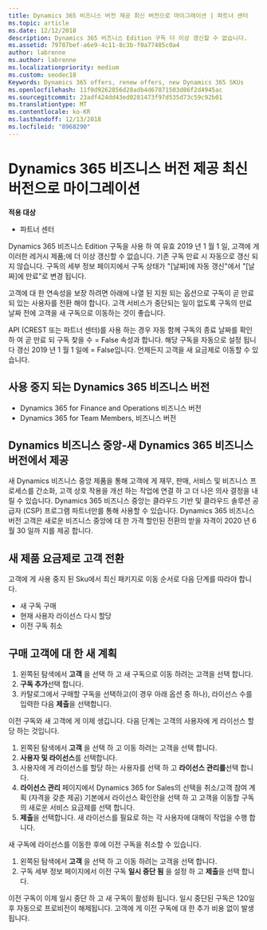 ```yaml
---
title: Dynamics 365 비즈니스 버전 제공 최신 버전으로 마이그레이션 | 파트너 센터
ms.topic: article
ms.date: 12/12/2018
description: Dynamics 365 비즈니스 Edition 구독 더 이상 갱신할 수 없습니다.
ms.assetid: 79787bef-a6e9-4c11-8c3b-f0a77485c0a4
author: labrenne
ms.author: labrenne
ms.localizationpriority: medium
ms.custom: seodec18
Keywords: Dynamics 365 offers, renew offers, new Dynamics 365 SKUs
ms.openlocfilehash: 11f0d9262856d28adb4d67871503d86f2d4945ac
ms.sourcegitcommit: 23adf424dd43ed0281473f97d535d73c59c92b01
ms.translationtype: MT
ms.contentlocale: ko-KR
ms.lasthandoff: 12/13/2018
ms.locfileid: "8968290"
---
```

# <a name="migrate-dynamics-365-business-edition-offers-to-newer-versions"></a>Dynamics 365 비즈니스 버전 제공 최신 버전으로 마이그레이션 

**적용 대상**

- 파트너 센터

Dynamics 365 비즈니스 Edition 구독을 사용 하 여 유효 2019 년 1 월 1 일, 고객에 게 이러한 레거시 제품;에 더 이상 갱신할 수 없습니다. 기존 구독 만료 시 자동으로 갱신 되지 않습니다. 구독의 세부 정보 페이지에서 구독 상태가 "[날짜]에 자동 갱신"에서 "[날짜]에 만료"로 변경 됩니다.

고객에 대 한 연속성을 보장 하려면 아래에 나열 된 지원 되는 옵션으로 구독이 곧 만료 되 있는 사용자를 전환 해야 합니다. 고객 서비스가 중단되는 일이 없도록 구독의 만료 날짜 전에 고객을 새 구독으로 이동하는 것이 좋습니다.

API (CREST 또는 파트너 센터)를 사용 하는 경우 자동 함께 구독의 종료 날짜를 확인 하 여 곧 만료 되 구독 찾을 수 = False 속성과 합니다. 해당 구독을 자동으로 설정 됩니다 갱신 2019 년 1 월 1 일에 = False입니다. 언제든지 고객을 새 요금제로 이동할 수 있습니다. 

## <a name="the-dynamics-365-business-editions-being-retired"></a>사용 중지 되는 Dynamics 365 비즈니스 버전

- Dynamics 365 for Finance and Operations 비즈니스 버전
- Dynamics 365 for Team Members, 비즈니스 버전

## <a name="dynamics-business-central---the-dynamics-365-business-edition-new-offers"></a>Dynamics 비즈니스 중앙-새 Dynamics 365 비즈니스 버전에서 제공

새 Dynamics 비즈니스 중앙 제품을 통해 고객에 게 재무, 판매, 서비스 및 비즈니스 프로세스를 간소화, 고객 상호 작용을 개선 하는 작업에 연결 하 고 더 나은 의사 결정을 내릴 수 있습니다. Dynamics 365 비즈니스 중앙는 클라우드 기반 및 클라우드 솔루션 공급자 (CSP) 프로그램 파트너만를 통해 사용할 수 있습니다.
Dynamics 365 비즈니스 버전 고객은 새로운 비즈니스 중앙에 대 한 가격 할인된 전환의 받을 자격이 2020 년 6 월 30 일까 지를 제공 합니다.

## <a name="transition-customers-to-new-product-plans"></a>새 제품 요금제로 고객 전환

 고객에 게 사용 중지 된 Sku에서 최신 패키지로 이동 순서로 다음 단계를 따라야 합니다.

- 새 구독 구매
- 현재 사용자 라이선스 다시 할당
- 이전 구독 취소

## <a name="purchase-the-new-plan-for-your-customer"></a>구매 고객에 대 한 새 계획

1. 왼쪽된 탐색에서 **고객** 을 선택 하 고 새 구독으로 이동 하려는 고객을 선택 합니다.
2. **구독 추가**선택 합니다.
3. 카탈로그에서 구매할 구독을 선택하고(이 경우 아래 옵션 중 하나), 라이선스 수를 입력한 다음 **제출**을 선택합니다. 

이전 구독와 새 고객에 게 이제 생깁니다. 다음 단계는 고객의 사용자에 게 라이선스 할당 하는 것입니다.

1. 왼쪽된 탐색에서 **고객** 을 선택 하 고 이동 하려는 고객을 선택 합니다.
2. **사용자 및 라이선스**를 선택합니다.
3. 사용자에 게 라이선스를 할당 하는 사용자를 선택 하 고 **라이선스 관리를**선택 합니다. 
4. **라이선스 관리** 페이지에서 Dynamics 365 for Sales의 선택을 취소/고객 참여 계획 (자격을 갖춘 제공) 기본에서 라이선스 확인란을 선택 하 고 고객을 이동할 구독의 새로운 서비스 요금제를 선택 합니다. 
5. **제출**을 선택합니다. 새 라이선스를 필요로 하는 각 사용자에 대해이 작업을 수행 합니다. 

새 구독에 라이선스를 이동한 후에 이전 구독을 취소할 수 있습니다. 

1. 왼쪽된 탐색에서 **고객** 을 선택 하 고 이동 하려는 고객을 선택 합니다.
2. 구독 세부 정보 페이지에서 이전 구독 **일시 중단 됨** 을 설정 하 고 **제출**을 선택 합니다.

이전 구독이 이제 일시 중단 하 고 새 구독이 활성화 됩니다. 일시 중단된 구독은 120일 후 자동으로 프로비전이 해제됩니다. 고객에 게 이전 구독에 대 한 추가 비용 없이 발생 됩니다.